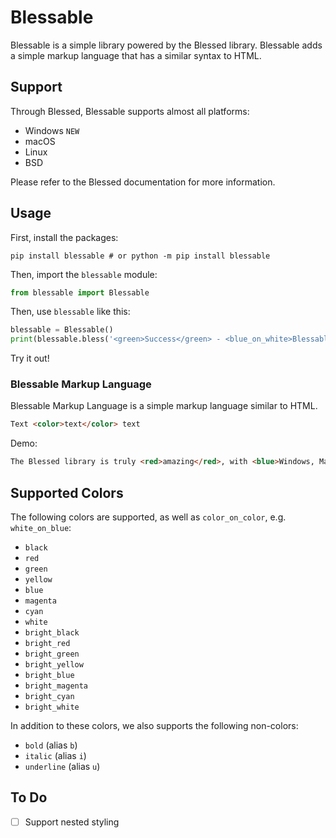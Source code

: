 # Blessable

Blessable is a simple library powered by the Blessed library. Blessable adds a simple markup language that has a similar syntax to HTML.

## Support

Through Blessed, Blessable supports almost all platforms:

 - Windows `NEW`
 - macOS
 - Linux
 - BSD

Please refer to the Blessed documentation for more information.

## Usage

First, install the packages:

```
pip install blessable # or python -m pip install blessable
```

Then, import the `blessable` module:

```python
from blessable import Blessable
```

Then, use `blessable` like this:

```python
blessable = Blessable()
print(blessable.bless('<green>Success</green> - <blue_on_white>Blessable has been installed!</blue_on_white>'))
```

Try it out!

### Blessable Markup Language

Blessable Markup Language is a simple markup language similar to HTML.

```html
Text <color>text</color> text
```

Demo:

```html
The Blessed library is truly <red>amazing</red>, with <blue>Windows, Mac, and Linux Support</blue> all built-in!
```

## Supported Colors

The following colors are supported, as well as `color_on_color`, e.g. `white_on_blue`:

 - `black`
 - `red`
 - `green`
 - `yellow`
 - `blue`
 - `magenta`
 - `cyan`
 - `white`
 - `bright_black`
 - `bright_red`
 - `bright_green`
 - `bright_yellow`
 - `bright_blue`
 - `bright_magenta`
 - `bright_cyan`
 - `bright_white`

In addition to these colors, we also supports the following non-colors:

 - `bold` (alias `b`)
 - `italic` (alias `i`)
 - `underline` (alias `u`)

## To Do

 - [ ] Support nested styling

